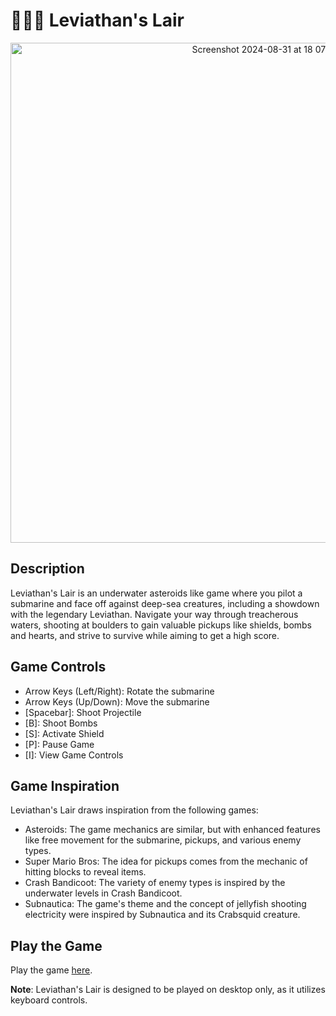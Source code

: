 # 🐲🔥🚀 Leviathan's Lair

<div align="center">
<a href="https://leviathans-lair.vercel.app/" target="_blank"><img width="800" alt="Screenshot 2024-08-31 at 18 07 02" src="https://github.com/user-attachments/assets/45c72558-4df8-4507-b8e5-cbb4b020c266">
</a>
</div>


## Description
Leviathan's Lair is an underwater asteroids like game where you pilot a submarine and face off against deep-sea creatures, including a showdown with the legendary Leviathan. Navigate your way through treacherous waters, shooting at boulders to gain valuable pickups like shields, bombs and hearts, and strive to survive while aiming to get a high score.

## Game Controls
- Arrow Keys (Left/Right): Rotate the submarine
- Arrow Keys (Up/Down): Move the submarine
- [Spacebar]: Shoot Projectile
- [B]: Shoot Bombs
- [S]: Activate Shield
- [P]: Pause Game
- [I]: View Game Controls

## Game Inspiration
Leviathan's Lair draws inspiration from the following games:

- Asteroids: The game mechanics are similar, but with enhanced features like free movement for the submarine, pickups, and various enemy types.
- Super Mario Bros: The idea for pickups comes from the mechanic of hitting blocks to reveal items.
- Crash Bandicoot: The variety of enemy types is inspired by the underwater levels in Crash Bandicoot.
- Subnautica: The game's theme and the concept of jellyfish shooting electricity were inspired by Subnautica and its Crabsquid creature.

## Play the Game
Play the game <a href="https://leviathans-lair.vercel.app/" target="_blank">here</a>.

**Note**: Leviathan's Lair is designed to be played on desktop only, as it utilizes keyboard controls. 
